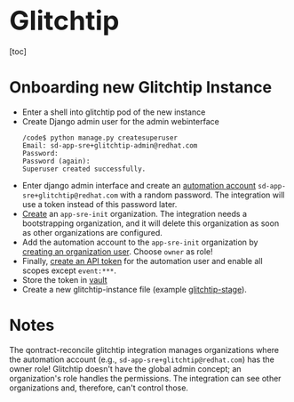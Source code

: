 <font size=24> Glitchtip </font>
---

[toc]

# Onboarding new Glitchtip Instance

* Enter a shell into glitchtip pod of the new instance
* Create Django admin user for the admin webinterface
  ```shell
  /code$ python manage.py createsuperuser
  Email: sd-app-sre+glitchtip-admin@redhat.com
  Password:
  Password (again):
  Superuser created successfully.
  ```
* Enter django admin interface and create an [automation account](https://glitchtip.stage.devshift.net/admin/users/user/add/) `sd-app-sre+glitchtip@redhat.com` with a random password. The integration will use a token instead of this password later.
* [Create](https://glitchtip.stage.devshift.net/admin/organizations_ext/organization/add/) an `app-sre-init` organization. The integration needs a bootstrapping organization, and it will delete this organization as soon as other organizations are configured.
* Add the automation account to the `app-sre-init` organization by [creating an organization user](https://glitchtip.stage.devshift.net/admin/organizations_ext/organizationuser/add/). Choose `owner` as role!
* Finally, [create an API token](https://glitchtip.stage.devshift.net/admin/api_tokens/apitoken/add/) for the automation user and enable all scopes except `event:***`.
* Store the token in [vault](https://vault.devshift.net/)
* Create a new glitchtip-instance file (example [glitchtip-stage](data/dependencies/glitchtip/glitchtip-stage.yml)).

# Notes

The qontract-reconcile glitchtip integration manages organizations where the automation account (e.g., `sd-app-sre+glitchtip@redhat.com`) has the owner role! Glitchtip doesn't have the global admin concept; an organization's role handles the permissions. The integration can see other organizations and, therefore, can't control those.

